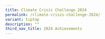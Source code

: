 ```yaml
---
title: Climate Crisis Challenge 2024
permalink: /climate-crisis-challenge-2024/
variant: tiptap
description: ""
third_nav_title: 2024 Achievements
---
```

